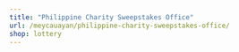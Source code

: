 ```yaml
---
title: "Philippine Charity Sweepstakes Office"
url: /meycauayan/philippine-charity-sweepstakes-office/
shop: lottery
---
```

